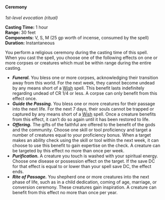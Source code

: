 #### Ceremony
<!-- markdownlint-disable link-image-reference-definitions -->
[_metadata_:spell_name]:- "Ceremony"
[_metadata_:spell_level]:- "1"
[_metadata_:spell_school]:- "evocation"
[_metadata_:ritual]:- "true"
[_metadata_:casting_time_amount]:- "1"
[_metadata_:casting_time_unit]:- "hour"
[_metadata_:range]:- "30 feet"
[_metadata_:target]:- "One or more corpses or creatures"
[_metadata_:components_verbal]:- "true"
[_metadata_:components_somatic]:- "true"
[_metadata_:components_material]:- "true"
[_metadata_:components_material_description]:- "25 gp worth of incense, consumed by the spell"
[_metadata_:components_material_cost]:- "25 gp"
[_metadata_:duration]:- "Instantaneous"
[_metadata_:concentration]:- "false"
[_metadata_:compared_to_wotc_srd_5.1]:- "added"
[_metadata_:compared_to_a5e_srd]:- "mechanics_same_wording_different"
<!-- markdownlint-disable-next-line no-emphasis-as-heading -->
_1st-level evocation (ritual)_

**Casting Time:** 1 hour \
**Range:** 30 feet \
**Components:** V, S, M (25 gp worth of incense, consumed by the spell) \
**Duration:** Instantaneous

You perform a religious ceremony during the casting time of this spell.
When you cast the spell, you choose one of the following effects on one or more corpses or creatures which must be within range during the entire casting.

- **_Funeral._**
  You bless one or more corpses, acknowledging their transition away from this world. For the next week, they cannot become undead by any means short of a [Wish](#Wish_wish) spell.
  This benefit lasts indefinitely regarding undead of CR 1/4 or less.
  A corpse can only benefit from this effect once.
- **_Guide the Passing._**
  You bless one or more creatures for their passage into the next life.
  For the next 7 days, their souls cannot be trapped or captured by any means short of a [Wish](#Wish_wish) spell.
  Once a creature benefits from this effect, it can’t do so again until it has been restored to life.
- **_Offering._**
  The gifts of the faithful are offered to the benefit of the gods and the community.
  Choose one skill or tool proficiency and target a number of creatures equal to your proficiency bonus.
  When a target makes an ability check using the skill or tool within the next week, it can choose to use this benefit to gain expertise on the check.
  A creature can be targeted by this effect no more than once per week.
- **_Purification._**
  A creature you touch is washed with your spiritual energy.
  Choose one disease or possession effect on the target.
  If the save DC for that effect is equal to or lower than your spell save DC, the effect ends.
- **_Rite of Passage._**
  You shepherd one or more creatures into the next phase of life, such as in a child dedication, coming of age, marriage, or conversion ceremony.
  These creatures gain inspiration.
  A creature can benefit from this effect no more than once per year.
